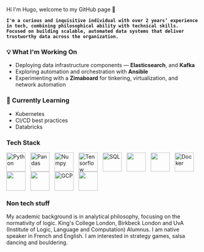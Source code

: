 Hi I'm Hugo, welcome to my GitHub page 👋

**`I'm a curious and inquisitive individual with over 2 years’ experience in tech, combining philosophical ability with technical skills. Focused on building scalable, automated data systems that deliver trustworthy data across the organization.`**

### 💡 What I'm Working On
-  Deploying data infrastructure components — **Elasticsearch**, and **Kafka**
-  Exploring automation and orchestration with **Ansible**
-  Experimenting with a **Zimaboard** for tinkering, virtualization, and network automation

### 🌱 Currently Learning
- Kubernetes
- CI/CD best practices
- Databricks



### Tech Stack
<img align="left" alt="Python" width="50px" style="padding-right:10px;" src="https://cdn.jsdelivr.net/gh/devicons/devicon/icons/python/python-plain.svg" />
<img align="left" alt="Pandas" width="50px" style="padding-right:10px;" src="https://cdn.jsdelivr.net/gh/devicons/devicon/icons/pandas/pandas-original.svg" />
<img align="left" alt="Numpy" width="50px" style="padding-right:10px; "src="https://cdn.jsdelivr.net/gh/devicons/devicon/icons/numpy/numpy-original.svg" />
<img align="left" alt="Tensorflow" width="50px" style="padding-right:10px;"src="https://cdn.jsdelivr.net/gh/devicons/devicon/icons/tensorflow/tensorflow-original.svg" />
<img align="left" alt="SQL" width="50px" style="padding-right:10px;"src="https://cdn.jsdelivr.net/gh/devicons/devicon/icons/sqlite/sqlite-original.svg" />
<img align="left" width="50px" style="padding-right:10px;" src="https://cdn.jsdelivr.net/gh/devicons/devicon@latest/icons/apachekafka/apachekafka-original.svg" />
<img align="left" width="50px" style="padding-right:10px; "src="https://cdn.jsdelivr.net/gh/devicons/devicon@latest/icons/ansible/ansible-original.svg" />
<img align="left" alt="Docker" width="50px" style="padding-right:10px;"src="https://cdn.jsdelivr.net/gh/devicons/devicon/icons/docker/docker-plain.svg" />
<img align="left" width="50px" style="padding-right:10px;" src="https://cdn.jsdelivr.net/gh/devicons/devicon@latest/icons/kubernetes/kubernetes-original.svg" />
<img align="left" width="50px" style="padding-right:10px;" src="https://cdn.jsdelivr.net/gh/devicons/devicon@latest/icons/elasticsearch/elasticsearch-original.svg" />
<img align="left" alt="GCP" width="50px" style="padding-right:10px;"src="https://cdn.jsdelivr.net/gh/devicons/devicon/icons/googlecloud/googlecloud-original.svg" />
<img align="left" width="50px" style="padding-right:10px;" src="https://cdn.jsdelivr.net/gh/devicons/devicon@latest/icons/linux/linux-original.svg" />

          
<br clear="left" />      


### Non tech stuff
My academic background is in analytical philosophy, focusing on the normativity of logic. King's College London, Birkbeck London and UvA (Institute of Logic, Language and Computation) Alumnus.
I am native speaker in French and English. I am interested in strategy games, salsa dancing and bouldering. 


<!--
**hugo-a-d/hugo-a-d** is a ✨ _special_ ✨ repository because its `README.md` (this file) appears on your GitHub profile.

Here are some ideas to get you started:

- 🔭 I’m currently working on ...
- 🌱 I’m currently learning ...
- 👯 I’m looking to collaborate on ...
- 🤔 I’m looking for help with ...
- 💬 Ask me about ...
- 📫 How to reach me: ...
- 😄 Pronouns: ...
- ⚡ Fun fact: ...
-->
